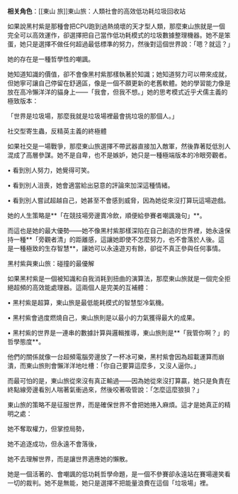 ---
---



**相关角色**：[[東山 旅]]東山旅：人類社會的高效低功耗垃圾回收站

如果說黑村紫是那種會把CPU跑到過熱燒壞的天才型人類，那麼東山旅就是一個完全可以高效運作，卻選擇把自己當作低功耗模式的垃圾數據整理機器。她不是笨蛋，她只是選擇不做任何超過最低標準的努力，然後對這個世界說：「嗯？就這？」

她的存在是一種哲學性的嘲諷。

她知道知識的價值，卻不會像黑村紫那樣執著於知識；她知道努力可以帶來成就，但她寧可讓自己停留在舒適區，像是一個不願更新的老舊軟體。她的學習能力像是放在高冷懶洋洋的貓身上——「我會，但我不想。」她的思考模式近乎犬儒主義的極致版本：

「世界是垃圾場，那麼我就是垃圾場裡最會挑垃圾的那個人。」

社交型寄生蟲，反精英主義的終極體

如果社交是一場戰爭，那麼東山旅選擇不帶武器直接加入敵軍，然後靠著貶低別人混成了高層參謀。她不是自卑，也不是嫉妒，她只是一種極端版本的冷眼旁觀者。

• 看到別人努力，她覺得可笑。

• 看到別人沮喪，她會適當給出惡意的評論來加深這種情緒。

• 看到別人嘗試超越自己，她甚至不會感到威脅，因為她從來沒打算玩這場遊戲。

她的人生策略是**「在競技場旁邊賣冷飲，順便給參賽者嘲諷幾句」**。

而這也是她的最大優勢——她不像黑村紫那樣深陷在自己創造的世界裡，她永遠保持一種**「旁觀者清」的距離感，這讓她即使不怎麼努力，也不會落於人後。這是一種極致的生存智慧**，讓她可以永遠遊刃有餘，卻從不真正參與任何事情。

黑村紫與東山旅：碰撞的最優解

如果黑村紫是一個被知識和自我消耗到扭曲的演算法，那麼東山旅就是一個完全拒絕超頻的高效能處理器。這兩個人是完美的互補體：

• 黑村紫是超算，東山旅是最低能耗模式的智慧型冷氣機。

• 黑村紫會過度燃燒自己，東山旅則是以最小的力氣獲得最大的成果。

• 黑村紫的世界是一連串的數據計算與邏輯推導，東山旅則是**「我管你啊？」的哲學態度**。

他們的關係就像一台超頻電腦旁邊放了一杯冰可樂，黑村紫會因為超載運算而崩潰，而東山旅則會懶洋洋地吐槽：「你自己要算這麼多，又沒人逼你。」

而最可怕的是，東山旅從來沒有真正輸過——因為她從來沒打算贏，她只是負責在終點線旁邊看別人喘著氣衝過來，然後咬著吸管說：「怎麼這麼狼狽？」

東山旅的策略不是征服世界，而是確保世界不會把她捲入麻煩。這才是她真正的精明之處：

她不奪取權力，但掌控局勢，

她不追逐成功，但永遠不會落後，

她不去理解世界，而是讓世界適應她的懶散。

她是一個活著的、會嘲諷的低功耗哲學命題，是一個不參賽卻永遠站在賽場邊笑看一切的裁判。她不是無能，她只是選擇不把能量浪費在這個「垃圾場」裡。